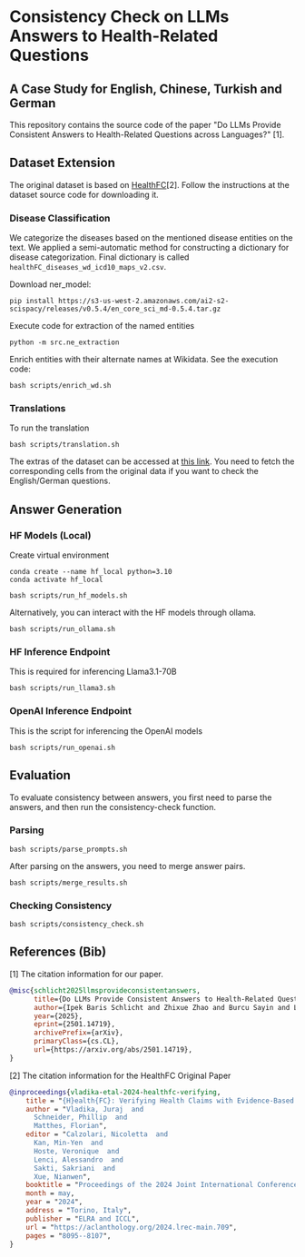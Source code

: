 # Consistency Check on LLMs Answers to Health-Related Questions
## A Case Study for English, Chinese, Turkish and German

This repository contains the source code of the paper "Do LLMs Provide Consistent Answers to Health-Related Questions across Languages?" [1].

## Dataset Extension
The original dataset is based on [HealthFC](https://github.com/jvladika/HealthFC)[2]. Follow the instructions at the dataset source code for downloading it.

### Disease Classification
We categorize the diseases based on the mentioned disease entities on the text. We applied a semi-automatic method for constructing a dictionary for disease categorization.
Final dictionary is called `healthFC_diseases_wd_icd10_maps_v2.csv`.

Download ner_model:

```shell
pip install https://s3-us-west-2.amazonaws.com/ai2-s2-scispacy/releases/v0.5.4/en_core_sci_md-0.5.4.tar.gz
```
Execute code for extraction of the named entities

```shell
python -m src.ne_extraction
```

Enrich entities with their alternate names at Wikidata. See the execution code:

```shell
bash scripts/enrich_wd.sh
```

### Translations
To run the translation

```shell
bash scripts/translation.sh
```

The extras of the dataset can be accessed at [this link](https://drive.google.com/drive/folders/1DAPJsgqRyNKBtSKeNYJ3aq4QGOiUC4Bp?usp=sharing). You need to fetch the corresponding cells from the original data if you want to check the English/German questions.

## Answer Generation

### HF Models (Local)

Create virtual environment

```shell
conda create --name hf_local python=3.10
conda activate hf_local

bash scripts/run_hf_models.sh
```

Alternatively, you can interact with the HF models through ollama.

```shell
bash scripts/run_ollama.sh
```

### HF Inference Endpoint
This is required for inferencing Llama3.1-70B

```shell
bash scripts/run_llama3.sh
```

### OpenAI Inference Endpoint
This is the script for inferencing the OpenAI models

```shell
bash scripts/run_openai.sh
```

## Evaluation
To evaluate consistency between answers, you first need to parse the answers, and then run the consistency-check function.

### Parsing

```shell
bash scripts/parse_prompts.sh
```

After parsing on the answers, you need to merge answer pairs.

```shell
bash scripts/merge_results.sh
```

### Checking Consistency

```shell
bash scripts/consistency_check.sh
```

## References (Bib)
[1] The citation information for our paper.
```bibtex
@misc{schlicht2025llmsprovideconsistentanswers,
      title={Do LLMs Provide Consistent Answers to Health-Related Questions across Languages?}, 
      author={Ipek Baris Schlicht and Zhixue Zhao and Burcu Sayin and Lucie Flek and Paolo Rosso},
      year={2025},
      eprint={2501.14719},
      archivePrefix={arXiv},
      primaryClass={cs.CL},
      url={https://arxiv.org/abs/2501.14719}, 
}
```

[2] The citation information for the HealthFC Original Paper

```bibtex
@inproceedings{vladika-etal-2024-healthfc-verifying,
    title = "{H}ealth{FC}: Verifying Health Claims with Evidence-Based Medical Fact-Checking",
    author = "Vladika, Juraj  and
      Schneider, Phillip  and
      Matthes, Florian",
    editor = "Calzolari, Nicoletta  and
      Kan, Min-Yen  and
      Hoste, Veronique  and
      Lenci, Alessandro  and
      Sakti, Sakriani  and
      Xue, Nianwen",
    booktitle = "Proceedings of the 2024 Joint International Conference on Computational Linguistics, Language Resources and Evaluation (LREC-COLING 2024)",
    month = may,
    year = "2024",
    address = "Torino, Italy",
    publisher = "ELRA and ICCL",
    url = "https://aclanthology.org/2024.lrec-main.709",
    pages = "8095--8107",
}
```
